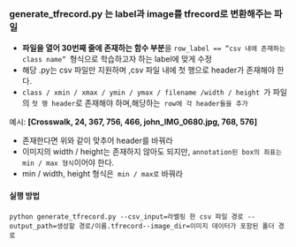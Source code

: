 ### generate_tfrecord.py 는 label과 image를 tfrecord로 변환해주는 파일

* **파일을 열어 30번째 줄에 존재하는 함수 부분**을 `row_label == “csv 내에 존재하는 class name” `형식으로 학습하고자 하는 label에 맞게 수정
* 해당 .py는 csv 파일만 지원하며 ,csv 파일 내에 첫 행으로 header가 존재해야 한다.
* `class / xmin / xmax / ymin / ymax / filename /width / height `가 파일의 `첫 행 header`로 존재해야 하며,해당하는` row에 각 header들을 추가`

예시: **[Crosswalk, 24, 367, 756, 466, john_IMG_0680.jpg, 768, 576]**

* 존재한다면 위와 같이 맞추어 header를 바꿔라
* 이미지의 width / height는 존재하지 않아도 되지만, `annotation된 box의 좌표는 min / max 형식`이어야 한다.
*  min / width, height 형식은` min / max로` 바꿔라

#### 실행 방법
`python generate_tfrecord.py --csv_input=라벨링 한 csv 파일 경로 --output_path=생성할 경로/이름.tfrecord--image_dir=이미지 데이터가 포함된 폴더 경로`
